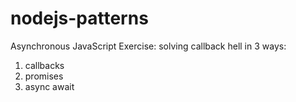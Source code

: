 # nodejs-patterns

Asynchronous JavaScript Exercise: solving callback hell in  3 ways:
1. callbacks
2. promises
3. async await


 

